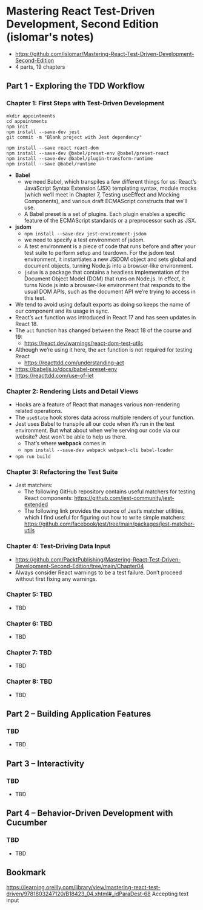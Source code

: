 # Mastering React Test-Driven Development, Second Edition (islomar's notes)

- https://github.com/islomar/Mastering-React-Test-Driven-Development-Second-Edition
- 4 parts, 19 chapters

## Part 1 - Exploring the TDD Workflow

### Chapter 1: First Steps with Test-Driven Development

```
mkdir appointments
cd appointments
npm init
npm install --save-dev jest
git commit -m "Blank project with Jest dependency"

npm install --save react react-dom
npm install --save-dev @babel/preset-env @babel/preset-react
npm install --save-dev @babel/plugin-transform-runtime
npm install --save @babel/runtime
```

- **Babel**
    - we need Babel, which transpiles a few different things for us: React’s JavaScript Syntax Extension (JSX)
      templating syntax, module mocks (which we’ll meet in Chapter 7, Testing useEffect and Mocking Components), and
      various draft ECMAScript constructs that we’ll use.
    - A Babel preset is a set of plugins. Each plugin enables a specific feature of the ECMAScript standards or a
      preprocessor such as JSX.
- **jsdom**
    - `npm install --save-dev jest-environment-jsdom`
    - we need to specify a test environment of jsdom.
    - A test environment is a piece of code that runs before and after your test suite to perform setup and teardown.
      For the jsdom test environment, it instantiates a new JSDOM object and sets global and document objects, turning
      Node.js into a browser-like environment.
    - `jsdom` is a package that contains a headless implementation of the Document Object Model (DOM) that runs on
      Node.js. In effect, it turns Node.js into a browser-like environment that responds to the usual DOM APIs, such as
      the document API we’re trying to access in this test.
- We tend to avoid using default exports as doing so keeps the name of our component and its usage in sync.
- React’s `act` function was introduced in React 17 and has seen updates in React 18.
- The `act` function has changed between the React 18 of the course and 19:
    - https://react.dev/warnings/react-dom-test-utils
- Although we’re using it here, the `act` function is not required for testing React
    - https://reacttdd.com/understanding-act
- https://babeljs.io/docs/babel-preset-env
- https://reacttdd.com/use-of-let

### Chapter 2: Rendering Lists and Detail Views

- Hooks are a feature of React that manages various non-rendering related operations.
- The `useState` hook stores data across multiple renders of your function.
- Jest uses Babel to transpile all our code when it’s run in the test environment. But what about when we’re serving our
  code via our website? Jest won’t be able to help us there.
    - That’s where **webpack** comes in
    - `npm install --save-dev webpack webpack-cli babel-loader`
- `npm run build`

### Chapter 3: Refactoring the Test Suite
- Jest matchers:
  - The following GitHub repository contains useful matchers for testing React components: https://github.com/jest-community/jest-extended
  - The following link provides the source of Jest’s matcher utilities, which I find useful for figuring out how to write simple matchers: https://github.com/facebook/jest/tree/main/packages/jest-matcher-utils

### Chapter 4: Test-Driving Data Input
- https://github.com/PacktPublishing/Mastering-React-Test-Driven-Development-Second-Edition/tree/main/Chapter04
- Always consider React warnings to be a test failure. Don’t proceed without first fixing any warnings.

### Chapter 5: TBD
- TBD

### Chapter 6: TBD
- TBD

### Chapter 7: TBD
- TBD

### Chapter 8: TBD
- TBD

## Part 2 – Building Application Features

### TBD

- TBD

## Part 3 – Interactivity

### TBD

- TBD

## Part 4 – Behavior-Driven Development with Cucumber

### TBD

- TBD

## Bookmark

https://learning.oreilly.com/library/view/mastering-react-test-driven/9781803247120/B18423_04.xhtml#_idParaDest-68
Accepting text input